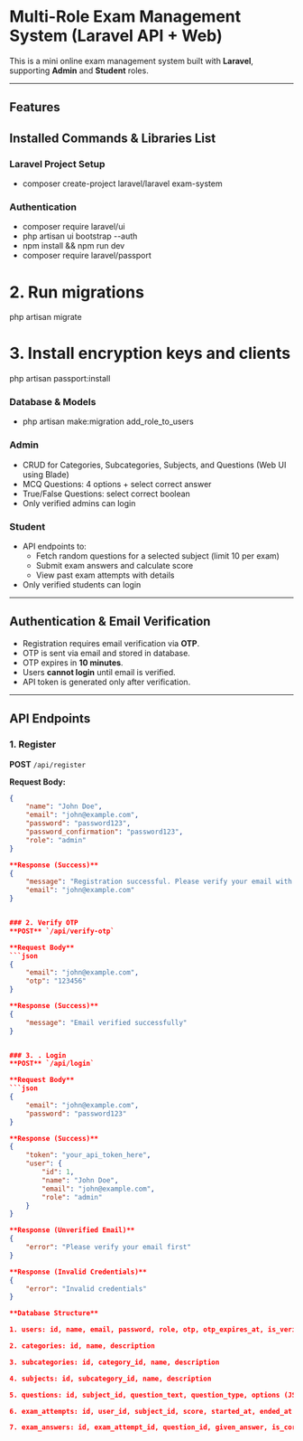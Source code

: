 # Multi-Role Exam Management System (Laravel API + Web)

This is a mini online exam management system built with **Laravel**, supporting **Admin** and **Student** roles.

---

## Features

## Installed Commands & Libraries List

### Laravel Project Setup
- composer create-project laravel/laravel exam-system

### Authentication
- composer require laravel/ui
- php artisan ui bootstrap --auth
- npm install && npm run dev
- composer require laravel/passport

# 2. Run migrations
php artisan migrate

# 3. Install encryption keys and clients
php artisan passport:install


### Database & Models
- php artisan make:migration add_role_to_users


### Admin
- CRUD for Categories, Subcategories, Subjects, and Questions (Web UI using Blade)
- MCQ Questions: 4 options + select correct answer
- True/False Questions: select correct boolean
- Only verified admins can login

### Student
- API endpoints to:
  - Fetch random questions for a selected subject (limit 10 per exam)
  - Submit exam answers and calculate score
  - View past exam attempts with details
- Only verified students can login

---

## Authentication & Email Verification

- Registration requires email verification via **OTP**.
- OTP is sent via email and stored in database.
- OTP expires in **10 minutes**.
- Users **cannot login** until email is verified.
- API token is generated only after verification.

---

## API Endpoints

### 1. Register
**POST** `/api/register`

**Request Body:**
```json
{
    "name": "John Doe",
    "email": "john@example.com",
    "password": "password123",
    "password_confirmation": "password123",
    "role": "admin"
}

**Response (Success)**
{
    "message": "Registration successful. Please verify your email with OTP.",
    "email": "john@example.com"
}


### 2. Verify OTP
**POST** `/api/verify-otp`

**Request Body**
```json
{
    "email": "john@example.com",
    "otp": "123456"
}

**Response (Success)**
{
    "message": "Email verified successfully"
}


### 3. . Login
**POST** `/api/login`

**Request Body**
```json
{
    "email": "john@example.com",
    "password": "password123"
}

**Response (Success)**
{
    "token": "your_api_token_here",
    "user": {
        "id": 1,
        "name": "John Doe",
        "email": "john@example.com",
        "role": "admin"
    }
}

**Response (Unverified Email)**
{
    "error": "Please verify your email first"
}

**Response (Invalid Credentials)**
{
    "error": "Invalid credentials"
}

**Database Structure**

1. users: id, name, email, password, role, otp, otp_expires_at, is_verified, api_token

2. categories: id, name, description

3. subcategories: id, category_id, name, description

4. subjects: id, subcategory_id, name, description

5. questions: id, subject_id, question_text, question_type, options (JSON), correct_answer

6. exam_attempts: id, user_id, subject_id, score, started_at, ended_at

7. exam_answers: id, exam_attempt_id, question_id, given_answer, is_correct



